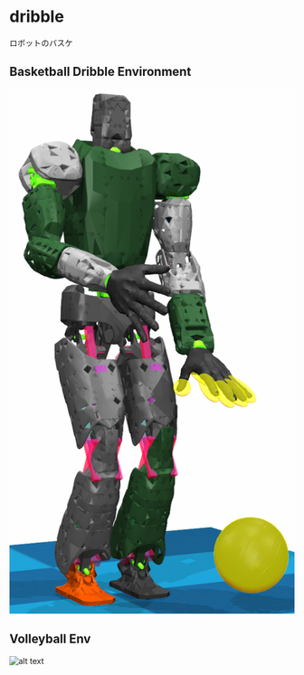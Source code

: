 # dribble

ロボットのバスケ

## Basketball Dribble Environment
![alt text](https://github.com/etorobot/DRL-Sports-HumanoidRobot-Bullet/blob/main/pictures/pose_dribble_1.png?raw=true)

## Volleyball Env
![alt text](https://github.com/etorobot/DRL-Sports-HumanoidRobot-Bullet/blob/main/pictures/SPK_Pose_1.png?raw=true)
